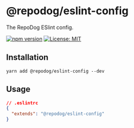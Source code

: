 # @repodog/eslint-config

The RepoDog ESlint config.

[![npm version](https://badge.fury.io/js/%40repodog%2Feslint-config.svg)](https://badge.fury.io/js/%40repodog%2Feslint-config)
[![License: MIT](https://img.shields.io/badge/License-MIT-yellow.svg)](LICENSE)

## Installation

```shell
yarn add @repodog/eslint-config --dev
```

## Usage

```json
// .eslintrc
{
  "extends": "@repodog/eslint-config"
}
```
